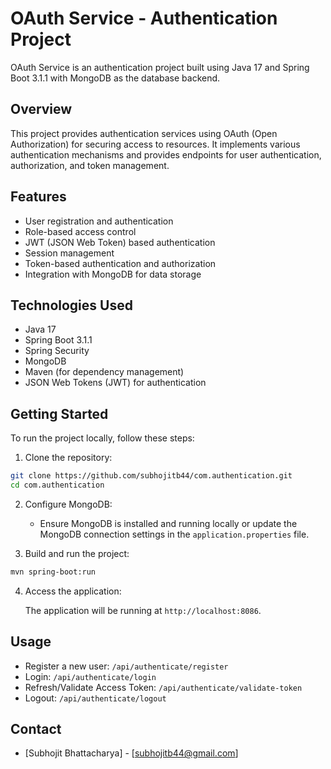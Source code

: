 # OAuth Service - Authentication Project

OAuth Service is an authentication project built using Java 17 and Spring Boot 3.1.1 with MongoDB as the database backend.

## Overview

This project provides authentication services using OAuth (Open Authorization) for securing access to resources. It implements various authentication mechanisms and provides endpoints for user authentication, authorization, and token management.

## Features

- User registration and authentication
- Role-based access control
- JWT (JSON Web Token) based authentication
- Session management
- Token-based authentication and authorization
- Integration with MongoDB for data storage

## Technologies Used

- Java 17
- Spring Boot 3.1.1
- Spring Security
- MongoDB
- Maven (for dependency management)
- JSON Web Tokens (JWT) for authentication

## Getting Started

To run the project locally, follow these steps:

1. Clone the repository:

```bash
git clone https://github.com/subhojitb44/com.authentication.git
cd com.authentication
```

2. Configure MongoDB:

    - Ensure MongoDB is installed and running locally or update the MongoDB connection settings in the `application.properties` file.

3. Build and run the project:

```bash
mvn spring-boot:run
```

4. Access the application:

   The application will be running at `http://localhost:8086`.

## Usage

- Register a new user: `/api/authenticate/register`
- Login: `/api/authenticate/login`
- Refresh/Validate Access Token: `/api/authenticate/validate-token`
- Logout: `/api/authenticate/logout`

## Contact

- [Subhojit Bhattacharya] - [subhojitb44@gmail.com]


